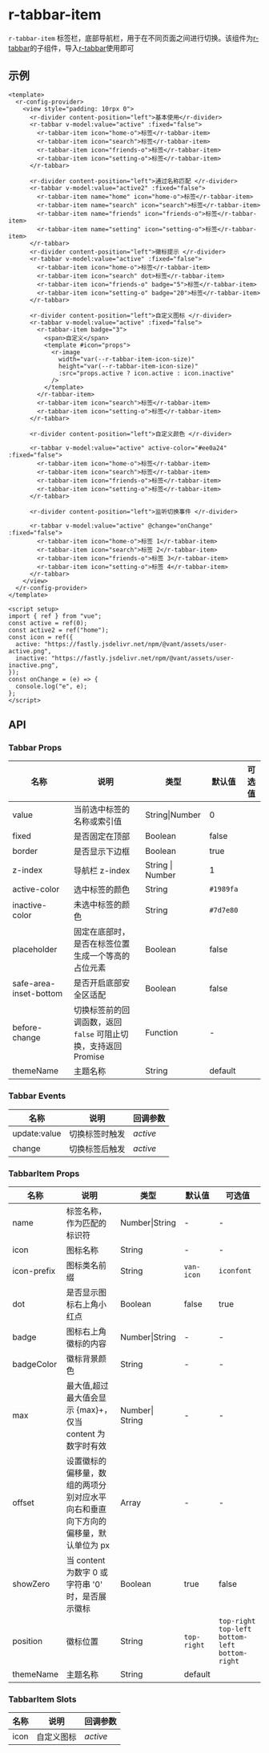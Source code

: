 # r-tabbar-item

`r-tabbar-item` 标签栏，底部导航栏，用于在不同页面之间进行切换。该组件为[r-tabbar](https://ext.dcloud.net.cn/plugin?id=19419)的子组件，导入[r-tabbar](https://ext.dcloud.net.cn/plugin?id=19419)使用即可

## 示例

```vue
<template>
  <r-config-provider>
    <view style="padding: 10rpx 0">
      <r-divider content-position="left">基本使用</r-divider>
      <r-tabbar v-model:value="active" :fixed="false">
        <r-tabbar-item icon="home-o">标签</r-tabbar-item>
        <r-tabbar-item icon="search">标签</r-tabbar-item>
        <r-tabbar-item icon="friends-o">标签</r-tabbar-item>
        <r-tabbar-item icon="setting-o">标签</r-tabbar-item>
      </r-tabbar>

      <r-divider content-position="left">通过名称匹配 </r-divider>
      <r-tabbar v-model:value="active2" :fixed="false">
        <r-tabbar-item name="home" icon="home-o">标签</r-tabbar-item>
        <r-tabbar-item name="search" icon="search">标签</r-tabbar-item>
        <r-tabbar-item name="friends" icon="friends-o">标签</r-tabbar-item>
        <r-tabbar-item name="setting" icon="setting-o">标签</r-tabbar-item>
      </r-tabbar>
      <r-divider content-position="left">徽标提示 </r-divider>
      <r-tabbar v-model:value="active" :fixed="false">
        <r-tabbar-item icon="home-o">标签</r-tabbar-item>
        <r-tabbar-item icon="search" dot>标签</r-tabbar-item>
        <r-tabbar-item icon="friends-o" badge="5">标签</r-tabbar-item>
        <r-tabbar-item icon="setting-o" badge="20">标签</r-tabbar-item>
      </r-tabbar>

      <r-divider content-position="left">自定义图标 </r-divider>
      <r-tabbar v-model:value="active" :fixed="false">
        <r-tabbar-item badge="3">
          <span>自定义</span>
          <template #icon="props">
            <r-image
              width="var(--r-tabbar-item-icon-size)"
              height="var(--r-tabbar-item-icon-size)"
              :src="props.active ? icon.active : icon.inactive"
            />
          </template>
        </r-tabbar-item>
        <r-tabbar-item icon="search">标签</r-tabbar-item>
        <r-tabbar-item icon="setting-o">标签</r-tabbar-item>
      </r-tabbar>

      <r-divider content-position="left">自定义颜色 </r-divider>

      <r-tabbar v-model:value="active" active-color="#ee0a24" :fixed="false">
        <r-tabbar-item icon="home-o">标签</r-tabbar-item>
        <r-tabbar-item icon="search">标签</r-tabbar-item>
        <r-tabbar-item icon="friends-o">标签</r-tabbar-item>
        <r-tabbar-item icon="setting-o">标签</r-tabbar-item>
      </r-tabbar>

      <r-divider content-position="left">监听切换事件 </r-divider>

      <r-tabbar v-model:value="active" @change="onChange" :fixed="false">
        <r-tabbar-item icon="home-o">标签 1</r-tabbar-item>
        <r-tabbar-item icon="search">标签 2</r-tabbar-item>
        <r-tabbar-item icon="friends-o">标签 3</r-tabbar-item>
        <r-tabbar-item icon="setting-o">标签 4</r-tabbar-item>
      </r-tabbar>
    </view>
  </r-config-provider>
</template>

<script setup>
import { ref } from "vue";
const active = ref(0);
const active2 = ref("home");
const icon = ref({
  active: "https://fastly.jsdelivr.net/npm/@vant/assets/user-active.png",
  inactive: "https://fastly.jsdelivr.net/npm/@vant/assets/user-inactive.png",
});
const onChange = (e) => {
  console.log("e", e);
};
</script>
```

## API

### Tabbar Props

| 名称                   | 说明                                                            | 类型             | 默认值    | 可选值 |
| ---------------------- | --------------------------------------------------------------- | ---------------- | --------- | ------ |
| value                  | 当前选中标签的名称或索引值                                      | String\|Number   | 0         |        |
| fixed                  | 是否固定在顶部                                                  | Boolean          | false     |        |
| border                 | 是否显示下边框                                                  | Boolean          | true      |        |
| z-index                | 导航栏 z-index                                                  | String \| Number | 1         |        |
| active-color           | 选中标签的颜色                                                  | String           | `#1989fa` |        |
| inactive-color         | 未选中标签的颜色                                                | String           | `#7d7e80` |        |
| placeholder            | 固定在底部时，是否在标签位置生成一个等高的占位元素              | Boolean          | false     |        |
| safe-area-inset-bottom | 是否开启底部安全区适配                                          | Boolean          | false     |        |
| before-change          | 切换标签前的回调函数，返回 `false` 可阻止切换，支持返回 Promise | Function         | -         |        |
| themeName              | 主题名称                                                        | String           | default   |        |

### Tabbar Events

| 名称         | 说明           | 回调参数 |
| ------------ | -------------- | -------- |
| update:value | 切换标签时触发 | _active_ |
| change       | 切换标签后触发 | _active_ |

### TabbarItem Props

| 名称        | 说明                                                                              | 类型            | 默认值      | 可选值                                              |
| ----------- | --------------------------------------------------------------------------------- | --------------- | ----------- | --------------------------------------------------- |
| name        | 标签名称，作为匹配的标识符                                                        | Number\|String  | -           | -                                                   |
| icon        | 图标名称                                                                          | String          | -           | -                                                   |
| icon-prefix | 图标类名前缀                                                                      | String          | `van-icon`  | `iconfont`                                          |
| dot         | 是否显示图标右上角小红点                                                          | Boolean         | false       | true                                                |
| badge       | 图标右上角徽标的内容                                                              | Number\|String  | -           | -                                                   |
| badgeColor  | 徽标背景颜色                                                                      | String          | -           | -                                                   |
| max         | 最大值,超过最大值会显示 {max}+，仅当 content 为数字时有效                         | Number\| String | -           | -                                                   |
| offset      | 设置徽标的偏移量，数组的两项分别对应水平向右和垂直向下方向的偏移量，默认单位为 px | Array           | -           | -                                                   |
| showZero    | 当 content 为数字 0 或字符串 '0' 时，是否展示徽标                                 | Boolean         | true        | false                                               |
| position    | 徽标位置                                                                          | String          | `top-right` | `top-right` `top-left` `bottom-left` `bottom-right` |
| themeName   | 主题名称                                                                          | String          | default     |                                                     |

### TabbarItem Slots

| 名称 | 说明       | 回调参数 |
| ---- | ---------- | -------- |
| icon | 自定义图标 | _active_ |
